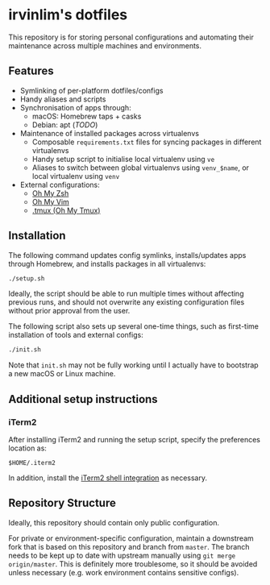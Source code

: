 # irvinlim's dotfiles

This repository is for storing personal configurations and automating their maintenance across multiple machines and environments.

## Features

- Symlinking of per-platform dotfiles/configs
- Handy aliases and scripts
- Synchronisation of apps through:
  - macOS: Homebrew taps + casks
  - Debian: apt (_TODO_)
- Maintenance of installed packages across virtualenvs
  - Composable `requirements.txt` files for syncing packages in different virtualenvs
  - Handy setup script to initialise local virtualenv using `ve`
  - Aliases to switch between global virtualenvs using `venv_$name`, or local virtualenv using `venv`
- External configurations:
  - [Oh My Zsh](https://github.com/robbyrussell/oh-my-zsh)
  - [Oh My Vim](https://github.com/liangxianzhe/oh-my-vim)
  - [.tmux (Oh My Tmux)](https://github.com/gpakosz/.tmux)

## Installation

The following command updates config symlinks, installs/updates apps through Homebrew, and installs packages in all virtualenvs:

```sh
./setup.sh
```

Ideally, the script should be able to run multiple times without affecting previous runs, and should not overwrite any existing configuration files without prior approval from the user.

The following script also sets up several one-time things, such as first-time installation of tools and external configs:

```sh
./init.sh
```

Note that `init.sh` may not be fully working until I actually have to bootstrap a new macOS or Linux machine.

## Additional setup instructions

### iTerm2

After installing iTerm2 and running the setup script, specify the preferences location as:

```
$HOME/.iterm2
```

In addition, install the [iTerm2 shell integration](https://www.iterm2.com/documentation-shell-integration.html) as necessary.

## Repository Structure

Ideally, this repository should contain only public configuration.

For private or environment-specific configuration, maintain a downstream fork that is based on this repository and branch from `master`. The branch needs to be kept up to date with upstream manually using `git merge origin/master`. This is definitely more troublesome, so it should be avoided unless necessary (e.g. work environment contains sensitive configs).
